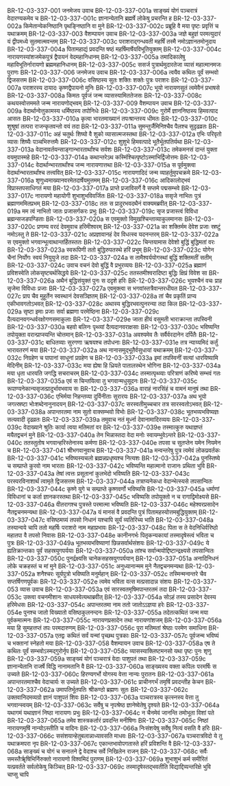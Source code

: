 BR-12-03-337-001 	जनमेजय उवाच
BR-12-03-337-001a	साङ्ख्यं योगं पञ्चरात्रं वेदारण्यकमेव च
BR-12-03-337-001c	ज्ञानान्येतानि ब्रह्मर्षे लोकेषु प्रचरन्ति ह
BR-12-03-337-002a	किमेतान्येकनिष्ठानि पृथङ्निष्ठानि वा मुने
BR-12-03-337-002c	प्रब्रूहि वै मया पृष्टः प्रवृत्तिं च यथाक्रमम्
BR-12-03-337-003  	वैशम्पायन उवाच
BR-12-03-337-003a	जज्ञे बहुज्ञं परमत्युदारं यं द्वीपमध्ये सुतमात्मवन्तम्
BR-12-03-337-003c	पराशराद्गन्धवती महर्षिं तस्मै नमोऽज्ञानतमोनुदाय
BR-12-03-337-004a	पितामहाद्यं प्रवदन्ति षष्ठं महर्षिमार्षेयविभूतियुक्तम्
BR-12-03-337-004c	नारायणस्यांशजमेकपुत्रं द्वैपायनं वेदमहानिधानम्
BR-12-03-337-005a	तमादिकालेषु महाविभूतिर्नारायणो ब्रह्ममहानिधानम्
BR-12-03-337-005c	ससर्ज पुत्रार्थमुदारतेजा व्यासं महात्मानमजः पुराणः
BR-12-03-337-006  	जनमेजय उवाच
BR-12-03-337-006a	त्वयैव कथितः पूर्वं सम्भवो द्विजसत्तम
BR-12-03-337-006c	वसिष्ठस्य सुतः शक्तिः शक्तेः पुत्रः पराशरः
BR-12-03-337-007a	पराशरस्य दायादः कृष्णद्वैपायनो मुनिः
BR-12-03-337-007c	भूयो नारायणसुतं त्वमेवैनं प्रभाषसे
BR-12-03-337-008a	किमतः पूर्वजं जन्म व्यासस्यामिततेजसः
BR-12-03-337-008c	कथयस्वोत्तममते जन्म नारायणोद्भवम्
BR-12-03-337-009  	वैशम्पायन उवाच
BR-12-03-337-009a	वेदार्थान्वेत्तुकामस्य धर्मिष्ठस्य तपोनिधेः
BR-12-03-337-009c	गुरोर्मे ज्ञाननिष्ठस्य हिमवत्पाद आसतः
BR-12-03-337-010a	कृत्वा भारतमाख्यानं तपःश्रान्तस्य धीमतः
BR-12-03-337-010c	शुश्रूषां तत्परा राजन्कृतवन्तो वयं तदा
BR-12-03-337-011a	सुमन्तुर्जैमिनिश्चैव पैलश्च सुदृढव्रतः
BR-12-03-337-011c	अहं चतुर्थः शिष्यो वै शुको व्यासात्मजस्तथा
BR-12-03-337-012a	एभिः परिवृतो व्यासः शिष्यैः पञ्चभिरुत्तमैः
BR-12-03-337-012c	शुशुभे हिमवत्पादे भूतैर्भूतपतिर्यथा
BR-12-03-337-013a	वेदानावर्तयन्साङ्गान्भारतार्थांश्च सर्वशः
BR-12-03-337-013c	तमेकमनसं दान्तं युक्ता वयमुपास्महे
BR-12-03-337-014a	कथान्तरेऽथ कस्मिंश्चित्पृष्टोऽस्माभिर्द्विजोत्तमः
BR-12-03-337-014c	वेदार्थान्भारतार्थांश्च जन्म नारायणात्तथा
BR-12-03-337-015a	स पूर्वमुक्त्वा वेदार्थान्भारतार्थांश्च तत्त्ववित्
BR-12-03-337-015c	नारायणादिदं जन्म व्याहर्तुमुपचक्रमे
BR-12-03-337-016a	शृणुध्वमाख्यानवरमेतदार्षेयमुत्तमम्
BR-12-03-337-016c	आदिकालोद्भवं विप्रास्तपसाधिगतं मया
BR-12-03-337-017a	प्राप्ते प्रजाविसर्गे वै सप्तमे पद्मसम्भवे
BR-12-03-337-017c	नारायणो महायोगी शुभाशुभविवर्जितः
BR-12-03-337-018a	ससृजे नाभितः पुत्रं ब्रह्माणममितप्रभम्
BR-12-03-337-018c	ततः स प्रादुरभवदथैनं वाक्यमब्रवीत्
BR-12-03-337-019a	मम त्वं नाभितो जातः प्रजासर्गकरः प्रभुः
BR-12-03-337-019c	सृज प्रजास्त्वं विविधा ब्रह्मन्सजडपण्डिताः
BR-12-03-337-020a	स एवमुक्तो विमुखश्चिन्ताव्याकुलमानसः
BR-12-03-337-020c	प्रणम्य वरदं देवमुवाच हरिमीश्वरम्
BR-12-03-337-021a	का शक्तिर्मम देवेश प्रजाः स्रष्टुं नमोऽस्तु ते
BR-12-03-337-021c	अप्रज्ञावानहं देव विधत्स्व यदनन्तरम्
BR-12-03-337-022a	स एवमुक्तो भगवान्भूत्वाथान्तर्हितस्ततः
BR-12-03-337-022c	चिन्तयामास देवेशो बुद्धिं बुद्धिमतां वरः
BR-12-03-337-023a	स्वरूपिणी ततो बुद्धिरुपतस्थे हरिं प्रभुम्
BR-12-03-337-023c	योगेन चैनां निर्योगः स्वयं नियुयुजे तदा
BR-12-03-337-024a	स तामैश्वर्ययोगस्थां बुद्धिं शक्तिमतीं सतीम्
BR-12-03-337-024c	उवाच वचनं देवो बुद्धिं वै प्रभुरव्ययः
BR-12-03-337-025a	ब्रह्माणं प्रविशस्वेति लोकसृष्ट्यर्थसिद्धये
BR-12-03-337-025c	ततस्तमीश्वरादिष्टा बुद्धिः क्षिप्रं विवेश सा
BR-12-03-337-026a	अथैनं बुद्धिसंयुक्तं पुनः स ददृशे हरिः
BR-12-03-337-026c	भूयश्चैनं वचः प्राह सृजेमा विविधाः प्रजाः
BR-12-03-337-027a	एवमुक्त्वा स भगवांस्तत्रैवान्तरधीयत
BR-12-03-337-027c	प्राप चैव मुहूर्तेन स्वस्थानं देवसञ्ज्ञितम्
BR-12-03-337-028a	तां चैव प्रकृतिं प्राप्य एकीभावगतोऽभवत्
BR-12-03-337-028c	अथास्य बुद्धिरभवत्पुनरन्या तदा किल
BR-12-03-337-029a	सृष्टा इमाः प्रजाः सर्वा ब्रह्मणा परमेष्ठिना
BR-12-03-337-029c	दैत्यदानवगन्धर्वरक्षोगणसमाकुलाः
BR-12-03-337-029e 	जाता हीयं वसुमती भाराक्रान्ता तपस्विनी
BR-12-03-337-030a	बहवो बलिनः पृथ्व्यां दैत्यदानवराक्षसाः
BR-12-03-337-030c	भविष्यन्ति तपोयुक्ता वरान्प्राप्स्यन्ति चोत्तमान्
BR-12-03-337-031a	अवश्यमेव तैः सर्वैर्वरदानेन दर्पितैः
BR-12-03-337-031c	बाधितव्याः सुरगणा ऋषयश्च तपोधनाः
BR-12-03-337-031e 	तत्र न्याय्यमिदं कर्तुं भारावतरणं मया
BR-12-03-337-032a	अथ नानासमुद्भूतैर्वसुधायां यथाक्रमम्
BR-12-03-337-032c	निग्रहेण च पापानां साधूनां प्रग्रहेण च
BR-12-03-337-033a	इमां तपस्विनीं सत्यां धारयिष्यामि मेदिनीम्
BR-12-03-337-033c	मया ह्येषा हि ध्रियते पातालस्थेन भोगिना
BR-12-03-337-034a	मया धृता धारयति जगद्धि सचराचरम्
BR-12-03-337-034c	तस्मात्पृथ्व्याः परित्राणं करिष्ये सम्भवं गतः
BR-12-03-337-035a	एवं स चिन्तयित्वा तु भगवान्मधुसूदनः
BR-12-03-337-035c	रूपाण्यनेकान्यसृजत्प्रादुर्भावभवाय सः
BR-12-03-337-036a	वाराहं नारसिंहं च वामनं मानुषं तथा
BR-12-03-337-036c	एभिर्मया निहन्तव्या दुर्विनीताः सुरारयः
BR-12-03-337-037a	अथ भूयो जगत्स्रष्टा भोःशब्देनानुनादयन्
BR-12-03-337-037c	सरस्वतीमुच्चचार तत्र सारस्वतोऽभवत्
BR-12-03-337-038a	अपान्तरतमा नाम सुतो वाक्सम्भवो विभोः
BR-12-03-337-038c	भूतभव्यभविष्यज्ञः सत्यवादी दृढव्रतः
BR-12-03-337-039a	तमुवाच नतं मूर्ध्ना देवानामादिरव्ययः
BR-12-03-337-039c	वेदाख्याने श्रुतिः कार्या त्वया मतिमतां वर
BR-12-03-337-039e 	तस्मात्कुरु यथाज्ञप्तं मयैतद्वचनं मुने
BR-12-03-337-040a	तेन भिन्नास्तदा वेदा मनोः स्वायम्भुवेऽन्तरे
BR-12-03-337-040c	ततस्तुतोष भगवान्हरिस्तेनास्य कर्मणा
BR-12-03-337-040e 	तपसा च सुतप्तेन यमेन नियमेन च
BR-12-03-337-041  	श्रीभगवानुवाच
BR-12-03-337-041a	मन्वन्तरेषु पुत्र त्वमेवं लोकप्रवर्तकः
BR-12-03-337-041c	भविष्यस्यचलो ब्रह्मन्नप्रधृष्यश्च नित्यशः
BR-12-03-337-042a	पुनस्तिष्ये च सम्प्राप्ते कुरवो नाम भारताः
BR-12-03-337-042c	भविष्यन्ति महात्मानो राजानः प्रथिता भुवि
BR-12-03-337-043a	तेषां त्वत्तः प्रसूतानां कुलभेदो भविष्यति
BR-12-03-337-043c	परस्परविनाशार्थं त्वामृते द्विजसत्तम
BR-12-03-337-044a	तत्राप्यनेकधा वेदान्भेत्स्यसे तपसान्वितः
BR-12-03-337-044c	कृष्णे युगे च सम्प्राप्ते कृष्णवर्णो भविष्यसि
BR-12-03-337-045a	धर्माणां विविधानां च कर्ता ज्ञानकरस्तथा
BR-12-03-337-045c	भविष्यसि तपोयुक्तो न च रागाद्विमोक्ष्यसे
BR-12-03-337-046a	वीतरागश्च पुत्रस्ते परमात्मा भविष्यति
BR-12-03-337-046c	महेश्वरप्रसादेन नैतद्वचनमन्यथा
BR-12-03-337-047a	यं मानसं वै प्रवदन्ति पुत्रं पितामहस्योत्तमबुद्धियुक्तम्
BR-12-03-337-047c	वसिष्ठमग्र्यं तपसो निधानं यश्चापि सूर्यं व्यतिरिच्य भाति
BR-12-03-337-048a	तस्यान्वये चापि ततो महर्षिः पराशरो नाम महाप्रभावः
BR-12-03-337-048c	पिता स ते वेदनिधिर्वरिष्ठो महातपा वै तपसो निवासः
BR-12-03-337-048e 	कानीनगर्भः पितृकन्यकायां तस्मादृषेस्त्वं भविता च पुत्रः
BR-12-03-337-049a	भूतभव्यभविष्याणां छिन्नसर्वार्थसंशयः
BR-12-03-337-049c	ये ह्यतिक्रान्तकाः पूर्वं सहस्रयुगपर्ययाः
BR-12-03-337-050a	तांश्च सर्वान्मयोद्दिष्टान्द्रक्ष्यसे तपसान्वितः
BR-12-03-337-050c	पुनर्द्रक्ष्यसि चानेकसहस्रयुगपर्ययान्
BR-12-03-337-051a	अनादिनिधनं लोके चक्रहस्तं च मां मुने
BR-12-03-337-051c	अनुध्यानान्मम मुने नैतद्वचनमन्यथा
BR-12-03-337-052a	शनैश्चरः सूर्यपुत्रो भविष्यति मनुर्महान्
BR-12-03-337-052c	तस्मिन्मन्वन्तरे चैव सप्तर्षिगणपूर्वकः
BR-12-03-337-052e 	त्वमेव भविता वत्स मत्प्रसादान्न संशयः
BR-12-03-337-053  	व्यास उवाच
BR-12-03-337-053a	एवं सारस्वतमृषिमपान्तरतमं तदा
BR-12-03-337-053c	उक्त्वा वचनमीशानः साधयस्वेत्यथाब्रवीत्
BR-12-03-337-054a	सोऽहं तस्य प्रसादेन देवस्य हरिमेधसः
BR-12-03-337-054c	अपान्तरतमा नाम ततो जातोऽऽज्ञया हरेः
BR-12-03-337-054e 	पुनश्च जातो विख्यातो वसिष्ठकुलनन्दनः
BR-12-03-337-055a	तदेतत्कथितं जन्म मया पूर्वकमात्मनः
BR-12-03-337-055c	नारायणप्रसादेन तथा नारायणांशजम्
BR-12-03-337-056a	मया हि सुमहत्तप्तं तपः परमदारुणम्
BR-12-03-337-056c	पुरा मतिमतां श्रेष्ठाः परमेण समाधिना
BR-12-03-337-057a	एतद्वः कथितं सर्वं यन्मां पृच्छथ पुत्रकाः
BR-12-03-337-057c	पूर्वजन्म भविष्यं च भक्तानां स्नेहतो मया
BR-12-03-337-058  	वैशम्पायन उवाच
BR-12-03-337-058a	एष ते कथितः पूर्वं सम्भवोऽस्मद्गुरोर्नृप
BR-12-03-337-058c	व्यासस्याक्लिष्टमनसो यथा पृष्टः पुनः शृणु
BR-12-03-337-059a	साङ्ख्यं योगं पञ्चरात्रं वेदाः पाशुपतं तथा
BR-12-03-337-059c	ज्ञानान्येतानि राजर्षे विद्धि नानामतानि वै
BR-12-03-337-060a	साङ्ख्यस्य वक्ता कपिलः परमर्षिः स उच्यते
BR-12-03-337-060c	हिरण्यगर्भो योगस्य वेत्ता नान्यः पुरातनः
BR-12-03-337-061a	अपान्तरतमाश्चैव वेदाचार्यः स उच्यते
BR-12-03-337-061c	प्राचीनगर्भं तमृषिं प्रवदन्तीह केचन
BR-12-03-337-062a	उमापतिर्भूतपतिः श्रीकण्ठो ब्रह्मणः सुतः
BR-12-03-337-062c	उक्तवानिदमव्यग्रो ज्ञानं पाशुपतं शिवः
BR-12-03-337-063a	पञ्चरात्रस्य कृत्स्नस्य वेत्ता तु भगवान्स्वयम्
BR-12-03-337-063c	सर्वेषु च नृपश्रेष्ठ ज्ञानेष्वेतेषु दृश्यते
BR-12-03-337-064a	यथागमं यथाज्ञानं निष्ठा नारायणः प्रभुः
BR-12-03-337-064c	न चैनमेवं जानन्ति तमोभूता विशां पते
BR-12-03-337-065a	तमेव शास्त्रकर्तारं प्रवदन्ति मनीषिणः
BR-12-03-337-065c	निष्ठां नारायणमृषिं नान्योऽस्तीति च वादिनः
BR-12-03-337-066a	निःसंशयेषु सर्वेषु नित्यं वसति वै हरिः
BR-12-03-337-066c	ससंशयान्हेतुबलान्नाध्यावसति माधवः
BR-12-03-337-067a	पञ्चरात्रविदो ये तु यथाक्रमपरा नृप
BR-12-03-337-067c	एकान्तभावोपगतास्ते हरिं प्रविशन्ति वै
BR-12-03-337-068a	साङ्ख्यं च योगं च सनातने द्वे वेदाश्च सर्वे निखिलेन राजन्
BR-12-03-337-068c	सर्वैः समस्तैर्ॠषिभिर्निरुक्तो नारायणो विश्वमिदं पुराणम्
BR-12-03-337-069a	शुभाशुभं कर्म समीरितं यत्प्रवर्तते सर्वलोकेषु किञ्चित्
BR-12-03-337-069c	तस्मादृषेस्तद्भवतीति विद्याद्दिव्यन्तरिक्षे भुवि चाप्सु चापि

